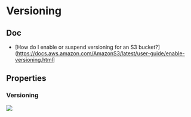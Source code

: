 # Versioning

## Doc
* [How do I enable or suspend versioning for an S3 bucket?](https://docs.aws.amazon.com/AmazonS3/latest/user-guide/enable-versioning.html]

## Properties
### Versioning
[<img src="https://i.imgur.com/pwADiPd.png">](https://i.imgur.com/pwADiPd.png)
